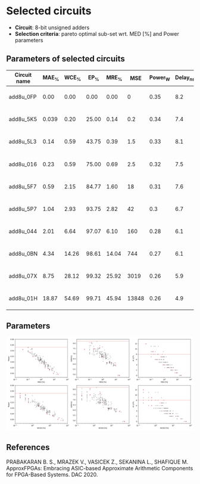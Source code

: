 
Selected circuits
===================
 - **Circuit**: 8-bit unsigned adders
 - **Selection criteria**: pareto optimal sub-set wrt. MED [%] and Power parameters

Parameters of selected circuits
----------------------------

| Circuit name | MAE<sub>%</sub> | WCE<sub>%</sub> | EP<sub>%</sub> | MRE<sub>%</sub> | MSE | Power<sub>W</sub> | Delay<sub>ns</sub> | LUTs | Download |
| --- |  --- | --- | --- | --- | --- | --- | --- | --- | --- |
| add8u_0FP | 0.00 | 0.00 | 0.00 | 0.00 | 0 | 0.35 | 8.2 | 8.0 |  [[Verilog](add8u_0FP.v)] [[Verilog<sub>PDK45</sub>](add8u_0FP_pdk45.v)] [[C](add8u_0FP.c)] |
| add8u_5K5 | 0.039 | 0.20 | 25.00 | 0.14 | 0.2 | 0.34 | 7.4 | 12 |  [[Verilog](add8u_5K5.v)] [[Verilog<sub>PDK45</sub>](add8u_5K5_pdk45.v)] [[C](add8u_5K5.c)] |
| add8u_5L3 | 0.14 | 0.59 | 43.75 | 0.39 | 1.5 | 0.33 | 8.1 | 9.0 |  [[Verilog](add8u_5L3.v)] [[Verilog<sub>PDK45</sub>](add8u_5L3_pdk45.v)] [[C](add8u_5L3.c)] |
| add8u_016 | 0.23 | 0.59 | 75.00 | 0.69 | 2.5 | 0.32 | 7.5 | 6.0 |  [[Verilog](add8u_016.v)] [[Verilog<sub>PDK45</sub>](add8u_016_pdk45.v)] [[C](add8u_016.c)] |
| add8u_5F7 | 0.59 | 2.15 | 84.77 | 1.60 | 18 | 0.31 | 7.6 | 7.0 |  [[Verilog](add8u_5F7.v)] [[Verilog<sub>PDK45</sub>](add8u_5F7_pdk45.v)] [[C](add8u_5F7.c)] |
| add8u_5P7 | 1.04 | 2.93 | 93.75 | 2.82 | 42 | 0.3 | 6.7 | 4.0 |  [[Verilog](add8u_5P7.v)] [[Verilog<sub>PDK45</sub>](add8u_5P7_pdk45.v)] [[C](add8u_5P7.c)] |
| add8u_044 | 2.01 | 6.64 | 97.07 | 6.10 | 160 | 0.28 | 6.1 | 3.0 |  [[Verilog](add8u_044.v)] [[Verilog<sub>PDK45</sub>](add8u_044_pdk45.v)] [[C](add8u_044.c)] |
| add8u_0BN | 4.34 | 14.26 | 98.61 | 14.04 | 744 | 0.27 | 6.1 | 2.0 |  [[Verilog](add8u_0BN.v)] [[Verilog<sub>PDK45</sub>](add8u_0BN_pdk45.v)] [[C](add8u_0BN.c)] |
| add8u_07X | 8.75 | 28.12 | 99.32 | 25.92 | 3019 | 0.26 | 5.9 | 1.0 |  [[Verilog](add8u_07X.v)] [[Verilog<sub>PDK45</sub>](add8u_07X_pdk45.v)] [[C](add8u_07X.c)] |
| add8u_01H | 18.87 | 54.69 | 99.71 | 45.94 | 13848 | 0.26 | 4.9 | 0 |  [[Verilog](add8u_01H.v)] [[Verilog<sub>PDK45</sub>](add8u_01H_pdk45.v)] [[C](add8u_01H.c)] |
    
Parameters
--------------
![Parameters figure](fig.png)

References
--------------
PRABAKARAN B. S., MRAZEK V., VASICEK Z., SEKANINA L., SHAFIQUE M. ApproxFPGAs: Embracing ASIC-based Approximate Arithmetic Components for FPGA-Based Systems. DAC 2020.

             